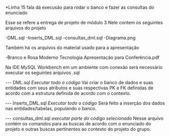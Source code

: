 *Linha 15 fala dá execusão para rodar o banco e fazer as consultas do enunciado 

Esse se refere a entrega de projeto de módulo 3
 Nele contem os seguintes arquivos do projeto
 
-DML.sql
-Inserts_DML.sql
-consultas_dml.sql
-Diagrama.png

Também há os arquivos do material usado para a apresentação 

-Branco e Rosa Moderno Tecnologia Apresentação para Conferência.pdf

Na IDE MySQL Workbench em um ambiente com conexão será necessário executar os seguintes arquivos .sql

--- DML.sql
*Executar todo o código*
Vai criar o banco de dados e suas entidades com seus atributos e suas respectivas PK e FK definidas de acordo com a estrutura definida de acordo com o contexto.

--- Inserts_DML.sql
*Executar todo o código*
Será feito a inserção dos dados nas entidades/tabelas, populando o banco.

--- consultas_dml.sql
*executar parte do código selecionado*
Nesse arquivo contém os comandos para as buscas de acordo com o enunciado do projeto e outras buscas pertinentes ao contexto do projeto do grupo.

